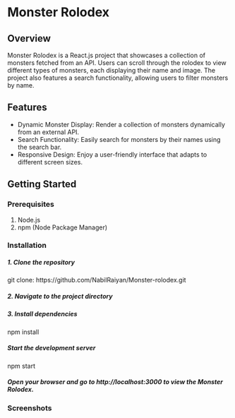 # Monster Rolodex
## Overview
Monster Rolodex is a React.js project that showcases a collection of monsters fetched from an API. Users can scroll through the rolodex to view different types of monsters, each displaying their name and image. The project also features a search functionality, allowing users to filter monsters by name.</p>

## Features
- Dynamic Monster Display: Render a collection of monsters dynamically from an external API.
- Search Functionality: Easily search for monsters by their names using the search bar.
- Responsive Design: Enjoy a user-friendly interface that adapts to different screen sizes.


## Getting Started
### Prerequisites
1. Node.js
2. npm (Node Package Manager)

<h3>Installation</h3>
<h5>1. Clone the repository</h5>
<p>git clone: https://github.com/NabilRaiyan/Monster-rolodex.git</p>
<h5>2. Navigate to the project directory</h5>
<h5>3. Install dependencies</h5>
<p>npm install</p>
<h5>Start the development server</h5>
<p>npm start</p>

<h5>Open your browser and go to http://localhost:3000 to view the Monster Rolodex.</h5>

<h3>Screenshots</h3>
